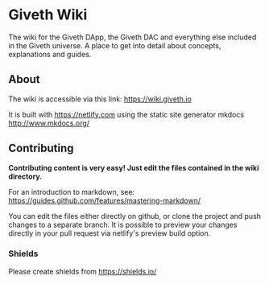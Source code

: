 # Giveth Wiki
The wiki for the Giveth DApp, the Giveth DAC and everything else included in the Giveth universe. A place to get into detail about concepts, explanations and guides.

## About
The wiki is accessible via this link: https://wiki.giveth.io

It is built with https://netlify.com using the static site generator mkdocs http://www.mkdocs.org/

## Contributing
**Contributing content is very easy! Just edit the files contained in the wiki directory.**

For an introduction to markdown, see: https://guides.github.com/features/mastering-markdown/

You can edit the files either directly on github, or clone the project and push changes to a separate branch. It is possible to preview your changes directly in your pull request via netlify's preview build option.

### Shields

Please create shields from https://shields.io/
